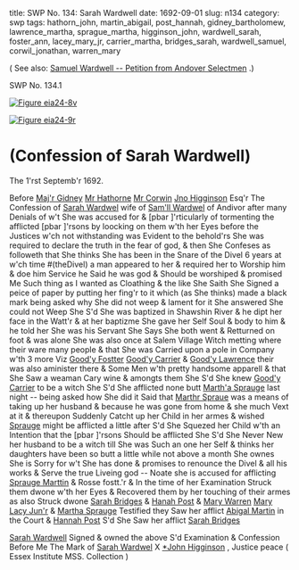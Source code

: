 title: SWP No. 134: Sarah Wardwell
date: 1692-09-01
slug: n134
category: swp
tags: hathorn_john, martin_abigail, post_hannah, gidney_bartholomew, lawrence_martha, sprague_martha, higginson_john, wardwell_sarah, foster_ann, lacey_mary_jr, carrier_martha, bridges_sarah, wardwell_samuel, corwil_jonathan, warren_mary




( See also: [Samuel Wardwell -- Petition from Andover Selectmen](/n3.html#n3.94) .)

<div markdown class="doc" id="n134.1">

<div class="doc_id">SWP No. 134.1</div>


<span markdown class="figure">[![Figure eia24-8v](archives/essex/eia/gifs/eia24-8v.gif)](archives/essex/eia/large/eia24-8v.jpg)</span>

<span markdown class="figure">[![Figure eia24-9r](archives/essex/eia/gifs/eia24-9r.gif)](archives/essex/eia/large/eia24-9r.jpg)</span>

# (Confession of Sarah Wardwell) 

The 1'rst Septemb'r 1692. 

Before [Maj'r Gidney](/tag/gidney_bartholomew.html) [Mr Hathorne](/tag/hathorn_john.html) [Mr Corwin](/tag/corwil_jonathan.html) [Jno Higginson](/tag/higginson_john.html) Esq'r The Confession of [Sarah Wardwel](/tag/wardwell_sarah.html) wife of [Sam'll Wardwel](/tag/wardwell_samuel.html) of Andivor after many Denials of w't She was accused for & [pbar ]'rticularly of tormenting the afflicted [pbar ]'rsons by loocking on them w'th her Eyes before the Justices w'ch not withstanding was Evident to the behold'rs She was required to declare the truth in the fear of god, & then She Confeses as followeth that She thinks She has been in the Snare of the Divel 6 years at w'ch time #(theDivel) a man appeared to her & required her to Worship him & doe him Service he Said he was god & Should be worshiped & promised Me Such thing as I wanted as Cloathing & the like She Saith She Signed a peice of paper by putting her fing'r to it which (as She thinks) made a black mark being asked why She did not weep & lament for it She answered She could not Weep She S'd She was baptized in Shawshin River & he dipt her face in the Watt'r & at her baptizme She gave her Self Soul & body to him & he told her She was his Servant She Says She both went & Retturned on foot & was alone She was also once at Salem Village Witch metting where their ware many people & that She was Carried upon a pole in Company w'th 3 more Viz [Good'y Fostter](/tag/foster_ann.html) [Good'y Carrier](/tag/carrier_martha.html) & [Good'y Lawrence](/tag/lawrence_martha.html) their was also aminister there & Some Men w'th pretty handsome apparell & that She Saw a weaman Cary wine & amongts them She S'd She knew [Good'y Carrier](/tag/carrier_martha.html) to be a witch She S'd She afflicted none butt [Marth'a Sprauge](/tag/sprague_martha.html) last night -- being asked how She did it Said that [Marthr Spraue](/tag/sprague_martha.html) was a means of taking up her husband & because he was gone from home & she much Vext at it & thereupon Suddenly Catcht up her Child in her armes & wished [Sprauge](/tag/sprague_martha.html) might  be afflicted a little after S'd She Squezed her Child w'th an Intention that the [pbar ]'rsons Should be afflicted She S'd She Never New her husband to be a witch till She was Such an one her Self & thinks her daughters have been so butt a little while not above a month She ownes She is Sorry for w't She has done & promises to renounce the Divel & all his works & Serve the true Liveing god -- Noate she is accused for afflicting [Sprauge Marttin](/tag/sprague_martha.html) & Rosse fostt.'r & In the time of her Examination Struck them dwone w'th her Eyes & Recovered them by her touching of their armes as also Struck dwone [Sarah Bridges](/tag/bridges_sarah.html) & [Hanah Post](/tag/post_hannah.html) & [Mary Warren](/tag/warren_mary.html) [Mary Lacy Jun'r](/tag/lacey_mary_jr.html) & [Martha Sprauge](/tag/sprague_martha.html) Testified they Saw her afflict [Abigal Martin](/tag/martin_abigail.html) in the Court & [Hannah Post](/tag/post_hannah.html) S'd She Saw her afflict [Sarah Bridges](/tag/bridges_sarah.html)

[Sarah Wardwell](/tag/wardwell_sarah.html) Signed & owned the above S'd Examination & Confession Before Me
The Mark  of [Sarah Wardwel](/tag/wardwell_sarah.html) X [*John Higginson](/tag/higginson_john.html) , Justice peace ( Essex Institute MSS. Collection )

</div>

